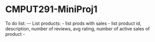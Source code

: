 # CMPUT291-MiniProj1
To do list:
  -- List products:
    - list prods with sales
    - list product id, description, number of reviews, avg rating, number of active sales of product
    - 
